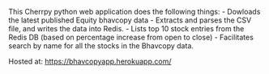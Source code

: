 This Cherrpy python web application does the following things:
    - Dowloads the latest published Equity bhavcopy data 
    - Extracts and parses the CSV file, and writes the data into Redis.
    - Lists top 10 stock entries from the Redis DB (based on percentage increase from open to close)
    - Facilitates search by name for all the stocks in the Bhavcopy data.

Hosted at:
<https://bhavcopyapp.herokuapp.com/>
